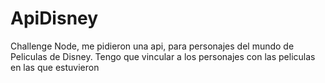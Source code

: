 # ApiDisney
 Challenge Node, me pidieron una api, para personajes del mundo de Peliculas de Disney. Tengo que vincular a los personajes con las peliculas en las que estuvieron
